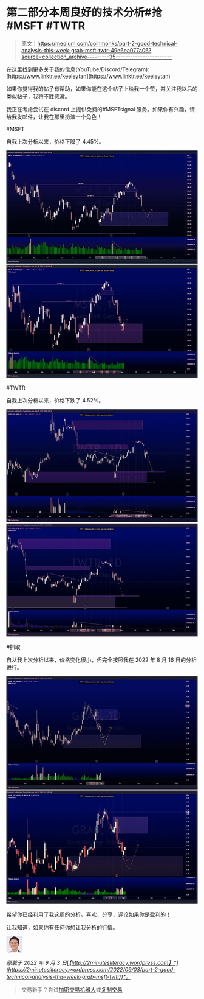 # 第二部分本周良好的技术分析#抢#MSFT #TWTR

> 原文：<https://medium.com/coinmonks/part-2-good-technical-analysis-this-week-grab-msft-twtr-49e6ea077a06?source=collection_archive---------35----------------------->

在这里找到更多关于我的信息(YouTube/Discord/Telegram):[https://www.linktr.ee/keeleytan](https://www.linktr.ee/keeleytan)

如果你觉得我的帖子有帮助，如果你能在这个帖子上给我一个赞，并关注我以后的类似帖子，我将不胜感激。

我正在考虑尝试在 discord 上提供免费的#MSFTsignal 服务。如果你有兴趣，请给我发邮件，让我在那里扮演一个角色！

#MSFT

自我上次分析以来，价格下降了 4.45%。

![](img/23c7b69e4f46c08abe82938e67972be8.png)![](img/760004b532c22a3790f1b330e1c9de95.png)

#TWTR

自我上次分析以来，价格下跌了 4.52%。

![](img/018a5fba6309083b63d875d4cea204ba.png)![](img/c836be9b8be298b11c925bdbb230e8be.png)

#抓取

自从我上次分析以来，价格变化很小，但完全按照我在 2022 年 8 月 16 日的分析进行。

![](img/ce6b3bd72f416956e48a28d55a006f28.png)![](img/77e3cf0974736c3d18986cc158ae584d.png)

希望你已经利用了我这周的分析。喜欢，分享，评论如果你是盈利的！

让我知道，如果你有任何你想让我分析的行情。

![](img/2456eb664d124974881e6f7724ed8822.png)

*原载于 2022 年 9 月 3 日*[*【http://2minutesliteracy.wordpress.com】*](https://2minutesliteracy.wordpress.com/2022/09/03/part-2-good-technical-analysis-this-week-grab-msft-twtr/)*。*

> 交易新手？尝试[加密交易机器人](/coinmonks/crypto-trading-bot-c2ffce8acb2a)或[复制交易](/coinmonks/top-10-crypto-copy-trading-platforms-for-beginners-d0c37c7d698c)